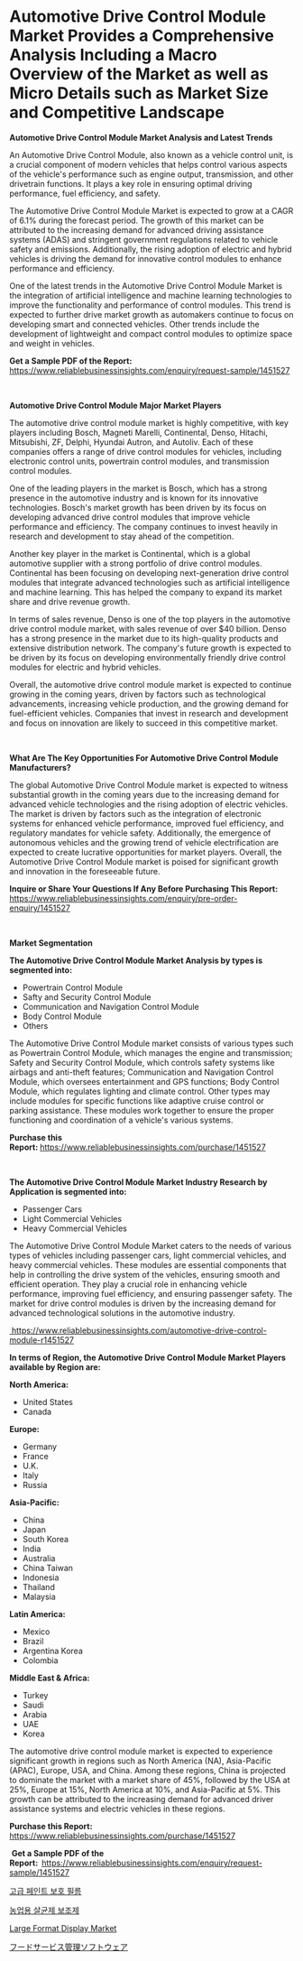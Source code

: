 <p><h1>Automotive Drive Control Module Market Provides a Comprehensive Analysis Including a Macro Overview of the Market as well as Micro Details such as Market Size and Competitive Landscape</h1></p><p><strong>Automotive Drive Control Module Market Analysis and Latest Trends</strong></p>
<p><p>An Automotive Drive Control Module, also known as a vehicle control unit, is a crucial component of modern vehicles that helps control various aspects of the vehicle's performance such as engine output, transmission, and other drivetrain functions. It plays a key role in ensuring optimal driving performance, fuel efficiency, and safety.</p><p>The Automotive Drive Control Module Market is expected to grow at a CAGR of 6.1% during the forecast period. The growth of this market can be attributed to the increasing demand for advanced driving assistance systems (ADAS) and stringent government regulations related to vehicle safety and emissions. Additionally, the rising adoption of electric and hybrid vehicles is driving the demand for innovative control modules to enhance performance and efficiency.</p><p>One of the latest trends in the Automotive Drive Control Module Market is the integration of artificial intelligence and machine learning technologies to improve the functionality and performance of control modules. This trend is expected to further drive market growth as automakers continue to focus on developing smart and connected vehicles. Other trends include the development of lightweight and compact control modules to optimize space and weight in vehicles.</p></p>
<p><strong>Get a Sample PDF of the Report:&nbsp;</strong> <a href="https://www.reliablebusinessinsights.com/enquiry/request-sample/1451527">https://www.reliablebusinessinsights.com/enquiry/request-sample/1451527</a></p>
<p>&nbsp;</p>
<p><strong>Automotive Drive Control Module Major Market Players</strong></p>
<p><p>The automotive drive control module market is highly competitive, with key players including Bosch, Magneti Marelli, Continental, Denso, Hitachi, Mitsubishi, ZF, Delphi, Hyundai Autron, and Autoliv. Each of these companies offers a range of drive control modules for vehicles, including electronic control units, powertrain control modules, and transmission control modules.</p><p>One of the leading players in the market is Bosch, which has a strong presence in the automotive industry and is known for its innovative technologies. Bosch's market growth has been driven by its focus on developing advanced drive control modules that improve vehicle performance and efficiency. The company continues to invest heavily in research and development to stay ahead of the competition.</p><p>Another key player in the market is Continental, which is a global automotive supplier with a strong portfolio of drive control modules. Continental has been focusing on developing next-generation drive control modules that integrate advanced technologies such as artificial intelligence and machine learning. This has helped the company to expand its market share and drive revenue growth.</p><p>In terms of sales revenue, Denso is one of the top players in the automotive drive control module market, with sales revenue of over $40 billion. Denso has a strong presence in the market due to its high-quality products and extensive distribution network. The company's future growth is expected to be driven by its focus on developing environmentally friendly drive control modules for electric and hybrid vehicles.</p><p>Overall, the automotive drive control module market is expected to continue growing in the coming years, driven by factors such as technological advancements, increasing vehicle production, and the growing demand for fuel-efficient vehicles. Companies that invest in research and development and focus on innovation are likely to succeed in this competitive market.</p></p>
<p>&nbsp;</p>
<p><strong>What Are The Key Opportunities For Automotive Drive Control Module Manufacturers?</strong></p>
<p><p>The global Automotive Drive Control Module market is expected to witness substantial growth in the coming years due to the increasing demand for advanced vehicle technologies and the rising adoption of electric vehicles. The market is driven by factors such as the integration of electronic systems for enhanced vehicle performance, improved fuel efficiency, and regulatory mandates for vehicle safety. Additionally, the emergence of autonomous vehicles and the growing trend of vehicle electrification are expected to create lucrative opportunities for market players. Overall, the Automotive Drive Control Module market is poised for significant growth and innovation in the foreseeable future.</p></p>
<p><strong>Inquire or Share Your Questions If Any Before Purchasing This Report:</strong> <a href="https://www.reliablebusinessinsights.com/enquiry/pre-order-enquiry/1451527">https://www.reliablebusinessinsights.com/enquiry/pre-order-enquiry/1451527</a></p>
<p>&nbsp;</p>
<p><strong>Market Segmentation</strong></p>
<p><strong>The Automotive Drive Control Module Market Analysis by types is segmented into:</strong></p>
<p><ul><li>Powertrain Control Module</li><li>Safty and Security Control Module</li><li>Communication and Navigation Control Module</li><li>Body Control Module</li><li>Others</li></ul></p>
<p><p>The Automotive Drive Control Module market consists of various types such as Powertrain Control Module, which manages the engine and transmission; Safety and Security Control Module, which controls safety systems like airbags and anti-theft features; Communication and Navigation Control Module, which oversees entertainment and GPS functions; Body Control Module, which regulates lighting and climate control. Other types may include modules for specific functions like adaptive cruise control or parking assistance. These modules work together to ensure the proper functioning and coordination of a vehicle's various systems.</p></p>
<p><strong>Purchase this Report:&nbsp;</strong><a href="https://www.reliablebusinessinsights.com/purchase/1451527">https://www.reliablebusinessinsights.com/purchase/1451527</a></p>
<p>&nbsp;</p>
<p><strong>The Automotive Drive Control Module Market Industry Research by Application is segmented into:</strong></p>
<p><ul><li>Passenger Cars</li><li>Light Commercial Vehicles</li><li>Heavy Commercial Vehicles</li></ul></p>
<p><p>The Automotive Drive Control Module Market caters to the needs of various types of vehicles including passenger cars, light commercial vehicles, and heavy commercial vehicles. These modules are essential components that help in controlling the drive system of the vehicles, ensuring smooth and efficient operation. They play a crucial role in enhancing vehicle performance, improving fuel efficiency, and ensuring passenger safety. The market for drive control modules is driven by the increasing demand for advanced technological solutions in the automotive industry.</p></p>
<p><a href="https://www.reliablebusinessinsights.com/automotive-drive-control-module-r1451527">&nbsp;https://www.reliablebusinessinsights.com/automotive-drive-control-module-r1451527</a></p>
<p><strong>In terms of Region, the Automotive Drive Control Module Market Players available by Region are:</strong></p>
<p>
    <p> <strong> North America: </strong>
        <ul>
            <li>United States</li>
            <li>Canada</li>
        </ul>
        </p> 
    <p> <strong> Europe: </strong>
        <ul>
            <li>Germany</li>
            <li>France</li>
            <li>U.K.</li>
            <li>Italy</li>
            <li>Russia</li>
        </ul>
        </p> 
    <p> <strong> Asia-Pacific: </strong>
        <ul>
            <li>China</li>
            <li>Japan</li>
            <li>South Korea</li>
            <li>India</li>
            <li>Australia</li>
            <li>China Taiwan</li>
            <li>Indonesia</li>
            <li>Thailand</li>
            <li>Malaysia</li>
        </ul>
        </p> 
    <p> <strong> Latin America: </strong>
        <ul>
            <li>Mexico</li>
            <li>Brazil</li>
            <li>Argentina Korea</li>
            <li>Colombia</li>
        </ul>
        </p> 
    <p> <strong> Middle East & Africa: </strong>
        <ul>
            <li>Turkey</li>
            <li>Saudi</li>
            <li>Arabia</li>
            <li>UAE</li>
            <li>Korea</li>
        </ul>
    </p>
    </p>
<p><p>The automotive drive control module market is expected to experience significant growth in regions such as North America (NA), Asia-Pacific (APAC), Europe, USA, and China. Among these regions, China is projected to dominate the market with a market share of 45%, followed by the USA at 25%, Europe at 15%, North America at 10%, and Asia-Pacific at 5%. This growth can be attributed to the increasing demand for advanced driver assistance systems and electric vehicles in these regions.</p></p>
<p><strong>Purchase this Report: </strong><a href="https://www.reliablebusinessinsights.com/purchase/1451527">https://www.reliablebusinessinsights.com/purchase/1451527</a></p>
<p>&nbsp;<strong>Get a Sample PDF of the Report:&nbsp;&nbsp;</strong><a href="https://www.reliablebusinessinsights.com/enquiry/request-sample/1451527">https://www.reliablebusinessinsights.com/enquiry/request-sample/1451527</a></p>
<p><strong></strong></p>
<p><p><a href="https://github.com/joannescott9078/Market-Research-Report-List-1/blob/main/6845499157469.md">고급 페인트 보호 필름</a></p><p><a href="https://github.com/khairinauzunul/Market-Research-Report-List-1/blob/main/1156750157470.md">농업용 살균제 보조제</a></p><p><a href="https://github.com/itulahketika112/Market-Research-Report-List-1/blob/main/large-format-display-market.md">Large Format Display Market</a></p><p><a href="https://github.com/LeoraEber/Market-Research-Report-List-1/blob/main/9192941148259.md">フードサービス管理ソフトウェア</a></p></p>
